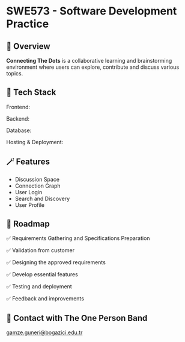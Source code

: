 
# SWE573 - Software Development Practice

## 📌 Overview
**Connecting The Dots** is a collaborative learning and brainstorming environment where users can explore, contribute and discuss various topics. 

## 💾 Tech Stack
Frontend:

Backend: 

Database:

Hosting & Deployment:

## 🪄 Features
- Discussion Space
- Connection Graph
- User Login
- Search and Discovery
- User Profile

## 🚗 Roadmap
✅ Requirements Gathering and Specifications Preparation

✅ Validation from customer

✅ Designing the approved requirements

✅ Develop essential features

✅ Testing and deployment

✅ Feedback and improvements

## 📩 Contact with The One Person Band
gamze.guneri@bogazici.edu.tr

